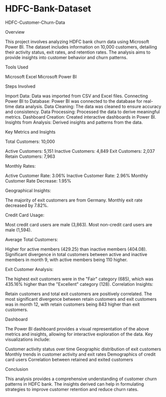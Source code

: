 # HDFC-Bank-Dataset
HDFC-Customer-Churn-Data

Overview

This project involves analyzing HDFC bank churn data using Microsoft Power BI. The dataset includes information on 10,000 customers, detailing their activity status, exit rates, and retention rates. The analysis aims to provide insights into customer behavior and churn patterns.

Tools Used

Microsoft Excel
Microsoft Power BI

Steps Involved

Import Data: Data was imported from CSV and Excel files.
Connecting Power BI to Database: Power BI was connected to the database for real-time data analysis.
Data Cleaning: The data was cleaned to ensure accuracy and consistency.
Data Processing: Processed the data to derive meaningful metrics.
Dashboard Creation: Created interactive dashboards in Power BI.
Insights from Analysis: Derived insights and patterns from the data.

Key Metrics and Insights

Total Customers: 10,000

Active Customers: 5,151
Inactive Customers: 4,849
Exit Customers: 2,037
Retain Customers: 7,963

Monthly Rates:

Active Customer Rate: 3.06%
Inactive Customer Rate: 2.96%
Monthly Customer Rate Decrease: 1.95%

Geographical Insights:

The majority of exit customers are from Germany.
Monthly exit rate decreased by 7.82%.

Credit Card Usage:

Most credit card users are male (3,863).
Most non-credit card users are male (1,594).

Average Total Customers:

Higher for active members (429.25) than inactive members (404.08).
Significant divergence in total customers between active and inactive members in month 9, with active members being 110 higher.

Exit Customer Analysis:

The highest exit customers were in the "Fair" category (685), which was 435.16% higher than the "Excellent" category (128).
Correlation Insights:

Retain customers and total exit customers are positively correlated.
The most significant divergence between retain customers and exit customers was in month 12, with retain customers being 843 higher than exit customers.

Dashboard

The Power BI dashboard provides a visual representation of the above metrics and insights, allowing for interactive exploration of the data. Key visualizations include:

Customer activity status over time
Geographic distribution of exit customers
Monthly trends in customer activity and exit rates
Demographics of credit card users
Correlation between retained and exited customers

Conclusion

This analysis provides a comprehensive understanding of customer churn patterns in HDFC bank. The insights derived can help in formulating strategies to improve customer retention and reduce churn rates.
